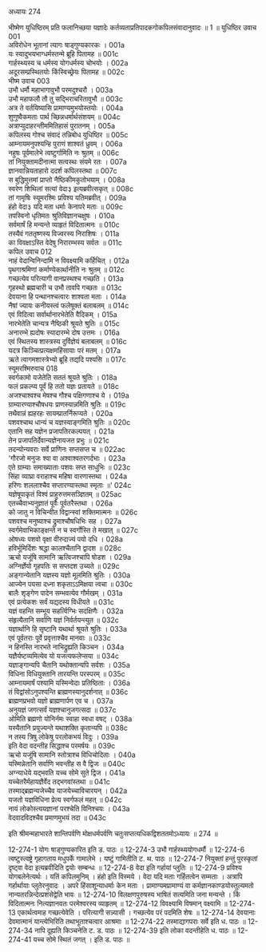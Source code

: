 अध्यायः 274

भीष्मेण युधिष्ठिरम् प्रति फलानिच्छया यज्ञादेः कर्तव्यताप्रतिपादकगोकपिलसंवादानुवादः ॥ 1 ॥
युधिष्ठिर उवाच 	001  
अविरोधेन भूतानां त्यागः षाड्गुण्यकारकः ।	001a  
यः स्यादुभयभाग्धर्मस्तन्मे ब्रूहि पितामह ॥	001c  
गार्हस्थ्यस्य च धर्मस्य योगधर्मस्य चोभयोः ।	002a  
अदूरसम्प्रस्थितयोः किंस्विच्छ्रेयः पितामह ॥	002c  
भीष्म उवाच 	003  
उभौ धर्मौ महाभागावुभौ परमदुश्चरौ ।	003a  
उभौ महाफलौ तौ तु सद्भिराचरितावुभौ ॥	003c  
अत्र ते वर्तयिष्यासि प्रामाण्यमुभयोस्तयोः ।	004a  
शुणुष्वैकमताः पार्थ च्छिन्नधर्मार्थसंशयम् ॥	004c  
अत्राप्युदाहरन्तीममितिहासं पुरातनम् ।	005a  
कपिलस्य गोश्च संवादं तन्निबोध युधिष्ठिर ॥	005c  
आम्नायमनुपश्यन्हि पुराणं शाश्वतं ध्रुवम् ।	006a  
नहुषः पूर्वमालेभे त्वष्टुर्गामिति नः श्रुतम् ॥	006c  
तां नियुक्तामदीनात्मा सत्वस्थः संयमे रतः ।	007a  
ज्ञानवान्नियताहारो ददर्श कपिलस्तथा ॥	007c  
स बुद्धिमुत्तमां प्राप्तो नैष्ठिकीमकुतोभयाम् ।	008a  
स्वरेण शिथिलां सत्यां वेदा३ इत्यब्रवीत्सकृत् ॥	008c  
तां गामृषिः स्यूमरश्मिः प्रविश्य यतिमब्रवीत् ।	009a  
हंहो वेदा३ यदि मता धर्माः केनापरे मताः ॥	009c  
तपस्विनो धृतिमतः श्रुतिविज्ञानचक्षुषः ।	010a  
सर्वमार्षं हि मन्यन्ते व्याहृतं विदितात्मनः ॥	010c  
तस्यैवं गततृष्णस्य विज्वरस्य निराशिषः ।	011a  
का विवक्षाऽस्ति वेदेषु निरारम्भस्य सर्वतः ॥	011c  
कपिल उवाच 	012  
नाहं वेदान्विनिन्दामि न विवक्ष्यामि कर्हिचित् ।	012a  
पृथगाश्रमिणां कर्माण्येकार्थानीति नः श्रुतम् ॥	012c  
गच्छत्येव परित्यागी वानप्रस्थश्च गच्छति ।	013a  
गृहस्थो ब्रह्मचारी च उभौ तावपि गच्छतः ॥	013c  
देवयाना हि पन्थानश्चत्वारः शाश्वता मताः ।	014a  
नैषां ज्यायः कनीयस्त्वं फलेषूक्तं बलाबलम् ॥	014c  
एवं विदित्वा सर्वार्थानारभेतेति वैदिकम् ।	015a  
नारभेतेति चान्यत्र नैष्ठिकी श्रूयते श्रुतिः ॥	015c  
अनारम्भे ह्यदोषः स्यादारम्भे दोष उत्तमः ।	016a  
एवं स्थितस्य शास्त्रस्य दुर्विज्ञेयं बलाबलम् ॥	016c  
यदत्र किञ्चित्प्रत्यक्षमहिंसायाः परं मतम् ।	017a  
ऋते त्वागमशास्त्रेभ्यो ब्रूहि तद्यदि पश्यसि ॥	017c  
स्यूमरश्मिरुवाच 	018  
स्वर्गकामो यजेतेति सततं श्रूयते श्रुतिः ।	018a  
फलं प्रकल्प्य पूर्वं हि ततो यज्ञः प्रतायते ॥	018c  
अजश्चाश्वश्च मेषश्च गौश्च पक्षिगणाश्च ये ।	019a  
ग्राम्यारण्याश्चौषधयः प्राणस्यान्नमिति श्रुतिः ॥	019c  
तथैवान्नं ह्यहरहः सायम्प्रातर्निरूप्यते ।	020a  
पशवश्चाथ धान्यं च यज्ञस्याङ्गमिति श्रुतिः ॥	020c  
एतानि सह यज्ञेन प्रजापतिरकल्पयत् ।	021a  
तेन प्रजापतिर्देवान्यज्ञेनायजत प्रभुः ॥	021c  
तदन्योन्यवराः सर्वे प्राणिनः सप्तसप्त च ॥	022ac  
\'गौरजो मनुजः श्वा वा अश्वाश्वतरगर्दभाः ।	023a  
एते ग्राम्याः समाख्याताः पशवः सप्त साधुभिः ॥	023c  
सिंहा व्याघ्रा वराहाश्च महिषा वारणास्तथा ।	024a  
हरिणः शललाश्चैव सप्तारण्यास्तथा स्मृताः ॥\'	024c  
यज्ञेषूपाकृतं विश्वं प्राहुरुत्तमसञ्ज्ञितम् ॥	025ac  
एतच्चैवाभ्यनुज्ञातं पूर्वैः पूर्वतरैस्तथा ।	026a  
को जातु न विचिन्वीत विद्वान्स्वां शक्तिमात्मनः ॥	026c  
पशवश्च मनुष्याश्च द्रुमाश्चौषधिभिः सह ।	027a  
स्वर्गमेवाभिकाङ्क्षन्ते न च स्वर्गोस्ति ते मखात् ॥	027c  
ओषध्यः पशवो वृक्षा वीरुदाज्यं पयो दधि ।	028a  
हविर्भूमिर्दिशः श्रद्धा कालश्चैतानि द्वादश ॥	028c  
ऋचो यजूंषि सामानि ऋत्विजश्चापि षोडश ।	029a  
अग्निर्ज्ञेयो गृहपतिः स सप्तदश उच्यते ॥	029c  
अङ्गान्येतानि यज्ञस्य यज्ञो मूलमिति श्रुतिः ।	030a  
आज्येन पयसा दध्ना शकृताऽऽमिक्षया त्वचा ॥	030c  
बालैः शृङ्गेण पादेन सम्भवत्येव गौर्मखम् ।	031a  
एवं प्रत्येकशः सर्वं यद्यदस्य विधीयते ॥	031c  
यज्ञं वहन्ति सम्भूय सहर्त्विग्भिः सदक्षिणैः ।	032a  
संहृत्यैतानि सर्वाणि यज्ञं निर्वर्तयन्त्युत ॥	032c  
यज्ञार्थानि हि सृष्टानि यथार्था श्रूयते श्रुतिः ।	033a  
एवं पूर्वतराः पूर्वे प्रवृत्ताश्चैव मानवाः ॥	033c  
न हिनस्ति नारभते नाभिद्रुह्यति किञ्चन ।	034a  
यज्ञैर्यष्टव्यमित्येव यो यजत्यफलेप्सया ॥	034c  
यज्ञाङ्गान्यपि चैतानि यथोक्तान्यपि सर्वशः ।	035a  
विधिना विधियुक्तानि तारयन्ति परस्परम् ॥	035c  
आम्नायमार्षं पश्यामि यस्मिन्वेदाः प्रतिष्ठिताः ।	036a  
तं विद्वांसोऽनुपश्यन्ति ब्राह्मणस्यानुदर्शनात् ॥	036c  
ब्राह्मणप्रभवो यज्ञो ब्राह्मणार्पण एव च ।	037a  
अनुयज्ञं जगत्सर्वं यज्ञश्चानुजगत्सदा ॥	037c  
ओमिति ब्रह्मणो योनिर्नमः स्वाहा स्वधा वषट् ।	038a  
यस्यैतानि प्रयुज्यन्ते यथाशक्ति कृतान्यपि ॥	038c  
न तस्य त्रिषु लोकेषु परलोकभयं विदुः ।	039a  
इति वेदा वदन्तीह सिद्धाश्च परमर्षयः ॥	039c  
ऋचो यजूंषि सामानि स्तोत्राश्च विधिचोदिताः ।	040a  
यस्मिन्नेतानि सर्वाणि भवन्तीह स वै द्विजः ॥	040c  
अग्न्याधेये यद्भवति यच्च सोमे सुते द्विज ।	041a  
यच्चेतरैर्महायज्ञैर्वेद तद्भगवांस्तथा ॥	041c  
तस्माद्ब्रह्मन्यजेच्चैव याजयेच्चाविचारयन् ।	042a  
यजतो यज्ञविधिना प्रेत्य स्वर्गफलं महत् ॥	042c  
नायं लोकोस्त्ययज्ञानां परश्चेति विनिश्चयः ।	043a  
वेदवादविदश्चैव प्रमाणमुभयं तदा ॥ 	043c  

इति श्रीमन्महाभारते शान्तिपर्वणि मोक्षधर्मपर्वणि चतुःसप्तत्यधिकद्विशततमोऽध्यायः ॥ 274 ॥

12-274-1 योगः षाड्गुण्यकारित इति ड. पाठः ॥ 12-274-3 उभौ गार्हस्थ्ययोगधर्मौ ॥ 12-274-6 त्वष्टुस्त्वष्ट्रे गृहागताय मधुपर्के गामालेभे । यष्टुं गामितीति ट. थ. पाठः ॥ 12-274-7 नियुक्तां हन्तुं पुरस्कृतां दृष्ट्वा वेदा इत्यब्रवीदिति द्वयोः सम्बन्धः ॥ 12-274-8 वेदा इति गर्हायां प्लुतिः ॥ 12-274-9 प्रविश्य योगबलेनेत्यर्थः । यतिं कपिलमुनिम् । हंहो इति विस्मये । वेदा यदि मताः गर्हितत्वेन सम्मताः । अत्रापि गर्हार्थायाः प्लुतेरनुवादः । अपरे हिंसाशून्याधर्माः केन मताः । प्रामाण्यमप्रामाण्यं वा कर्मज्ञानकाण्डयोस्तुल्यमतो नान्यतरन्निन्देत्प्रशंसेद्वेति भावः ॥ 12-274-10 विलक्षणपुरुषस्य भाषितं सत्यमिति जना मन्यन्ते । किं विदितात्मनः नित्यज्ञानवतः परमेश्वरस्य व्याहृतम् ॥ 12-274-12 विवक्ष्यामि विषमान् वक्ष्यामि ॥ 12-274-13 एकार्थत्वमाह गच्छत्येवेति । परित्यागी सन्न्यासी । गच्छत्येव परं पदमिति शेषः ॥ 12-274-14 देवयानाः देवमात्मानं यान्त्येभिरिति तथाभूताश्चत्वार आश्रमाः ॥ 12-274-22 तस्माद्यागपराः सर्वे इति ध. पाठः ॥ 12-274-34 नापि दूह्यति किञ्चनेति ट. ड. पाठः ॥ 12-274-39 इति लोका वदन्तीहेति ध. पाठः ॥ 12-274-41 यच्च सोमे स्थितं जगत् । इति ड. पाठः ॥

